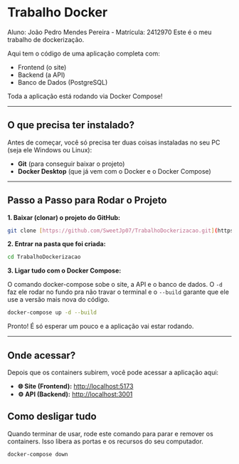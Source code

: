 # Trabalho Docker 
Aluno: João Pedro Mendes Pereira - Matrícula: 2412970
Este é o meu trabalho de dockerização.

Aqui tem o código de uma aplicação completa com:
* Frontend (o site)
* Backend (a API)
* Banco de Dados (PostgreSQL)

Toda a aplicação está rodando via Docker Compose!

---

## O que precisa ter instalado?

Antes de começar, você só precisa ter duas coisas instaladas no seu PC (seja ele Windows ou Linux):

* **Git** (para conseguir baixar o projeto)
* **Docker Desktop** (que já vem com o Docker e o Docker Compose)

---

## Passo a Passo para Rodar o Projeto

**1. Baixar (clonar) o projeto do GitHub:**

```bash
git clone [https://github.com/SweetJp07/TrabalhoDockerizacao.git](https://github.com/SweetJp07/TrabalhoDockerizacao.git)
```

**2. Entrar na pasta que foi criada:**

```bash
cd TrabalhoDockerizacao
```

**3. Ligar tudo com o Docker Compose:**

O comando docker-compose sobe o site, a API e o banco de dados. O `-d` faz ele rodar no fundo pra não travar o terminal e o `--build` garante que ele use a versão mais nova do código.

```bash
docker-compose up -d --build
```

Pronto! É só esperar um pouco e a aplicação vai estar rodando.

---

## Onde acessar?

Depois que os containers subirem, você pode acessar a aplicação aqui:

* **🌐 Site (Frontend):** [http://localhost:5173](http://localhost:5173)
* **⚙️ API (Backend):** [http://localhost:3001](http://localhost:3001)

## Como desligar tudo

Quando terminar de usar, rode este comando para parar e remover os containers. Isso libera as portas e os recursos do seu computador.

```bash
docker-compose down
```
